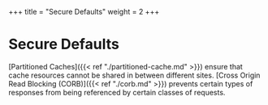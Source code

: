 +++
title = "Secure Defaults"
weight = 2
+++

# Secure Defaults

[Partitioned Caches]({{< ref "./partitioned-cache.md" >}}) ensure that cache resources cannot be shared in between different sites. 
[Cross Origin Read Blocking (CORB)]({{< ref "./corb.md" >}}) prevents certain types of responses from being referenced by certain classes of requests. 
